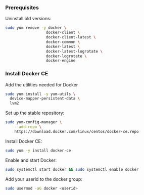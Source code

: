 ### Prerequisites
Uninstall old versions:
```bash
sudo yum remove -y docker \
                  docker-client \
                  docker-client-latest \
                  docker-common \
                  docker-latest \
                  docker-latest-logrotate \
                  docker-logrotate \
                  docker-engine
```

### Install Docker CE

Add the utilities needed for Docker
```bash
sudo yum install -y yum-utils \
  device-mapper-persistent-data \
  lvm2
```

Set up the stable repository:
```bash
sudo yum-config-manager \
    --add-repo \
    https://download.docker.com/linux/centos/docker-ce.repo
```

Install Docker CE:
```bash
sudo yum -y install docker-ce
```

Enable and start Docker:
```bash
sudo systemctl start docker && sudo systemctl enable docker
```

Add your userid to the docker group:
```bash
sudo usermod -aG docker <userid>
```
